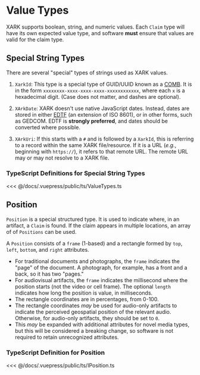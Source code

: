 # Value Types

XARK supports boolean, string, and numeric values. Each `Claim` type will have its own expected value type, and software **must** ensure that values are valid for the claim type.

## Special String Types

There are several "special" types of strings used as XARK values.

1. `XarkId`: This type is a special type of GUID/UUID known as a [COMB](https://github.com/richardtallent/RT.Comb). It is in the form `xxxxxxxx-xxxx-xxxx-xxxx-xxxxxxxxxxxx`, where each `x` is a hexadecimal digit. (Case does not matter, and dashes are optional).

2. `XArkDate`: XARK doesn't use native JavaScript dates. Instead, dates are stored in either [EDTF](https://www.loc.gov/standards/datetime/) (an extension of ISO 8601), or in other forms, such as GEDCOM. EDTF is **strongly preferred**, and dates should be converted where possible.

3. `XArkUri`: If this starts with a `#` and is followed by a `XarkId`, this is referring to a record within the same XARK file/resource. If it is a URL (_e.g._, beginning with `https://`), it refers to that remote URL. The remote URL may or may not resolve to a XARK file.

### TypeScript Definitions for Special String Types

<<< @/docs/.vuepress/public/ts/ValueTypes.ts

## Position

`Position` is a special structured type. It is used to indicate where, in an artifact, a `Claim` is found. If the claim appears in multiple locations, an array of of `Positions` can be used.

A `Position` consists of a `frame` (1-based) and a rectangle formed by `top`, `left`, `bottom`, and `right` attributes.

- For traditional documents and photographs, the `frame` indicates the "page" of the document. A photograph, for example, has a front and a back, so it has two "pages."
- For audiovisual artifacts, the `frame` indicates the millisecond where the position starts (not the video or cell frame). The optional `length` indicates how long the position is value, in milliseconds.
- The rectangle coordinates are in percentages, from 0-100.
- The rectangle coordinates _may_ be used for audio-only artifacts to indicate the perceived geospatial position of the relevant audio. Otherwise, for audio-only artifacts, they should be set to `0`.
- This _may_ be expanded with additional attributes for novel media types, but this will be considered a breaking change, so software is not required to retain unrecognized attributes.

### TypeScript Definition for Position

<<< @/docs/.vuepress/public/ts/IPosition.ts
